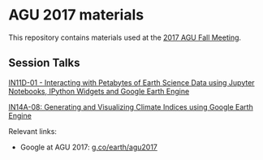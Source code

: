 # AGU 2017 materials

This repository contains materials used at the [2017 AGU Fall Meeting](https://fallmeeting.agu.org/2017/). 


## Session Talks

[IN11D-01 - Interacting with Petabytes of Earth Science Data using Jupyter Notebooks, IPython Widgets and Google Earth Engine](https://agu.confex.com/agu/fm17/meetingapp.cgi/Paper/277870)

[IN14A-08: Generating and Visualizing Climate Indices using Google Earth Engine](https://agu.confex.com/agu/fm17/meetingapp.cgi/Paper/261971)


Relevant links:

* Google at AGU 2017: [g.co/earth/agu2017](https://g.co/earth/agu2017)
